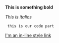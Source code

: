 **This is something bold**

*This is italics*

``` this is our code part```

[I'm an in-line style link](https://www.yahoo.com)

